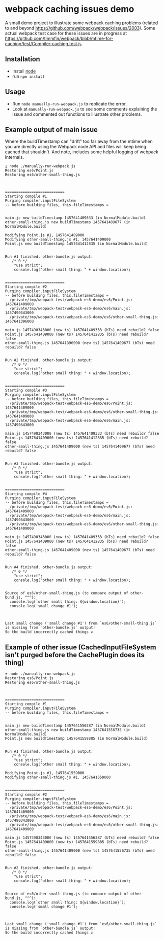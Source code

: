 # webpack caching issues demo

A small demo project to illustrate some webpack caching problems (related to and beyond https://github.com/webpack/webpack/issues/2003). Some actual webpack test case for these issues are in progress at https://github.com/timmfin/webpack/blob/mtime-for-caching/test/Compiler-caching.test.js.

## Installation

* Install  [node](https://nodejs.org)
* run `npm install`

## Usage

* Run `node manually-run-webpack.js` to replicate the error.
* Look at `manually-run-webpack.js` to see some comments explaining the issue and commented out functions to illustrate other problems.

## Example output of main issue

Where the buildTimestamp can "drift" too far away from the mtime when you are directly using the Webpack node API and files will keep being cached that shouldn't. And note, includes some helpful logging of webpack internals.

```
± node ./manually-run-webpack.js
Restoring es6/Point.js
Restoring es6/other-small-thing.js



===========================
Starting compile #1
Purging compiler.inputFileSystem
-- before building files, this.fileTimestamps =


main.js new buildTimestamp 1457641409333 (in NormalModule.build)
other-small-thing.js new buildTimestamp 1457641409677 (in NormalModule.build)

Modifying Point.js #1, 1457641409000
Modifying other-small-thing.js #1, 1457641409000
Point.js new buildTimestamp 1457641412835 (in NormalModule.build)


Run #1 finished. other-bundle.js output:
   /* 0 */
    "use strict";
    console.log("other small thing: " + window.location);


===========================
Starting compile #2
Purging compiler.inputFileSystem
-- before building files, this.fileTimestamps =
  /private/tmp/webpack-test/webpack-es6-demo/es6/Point.js: 1457641409000
  /private/tmp/webpack-test/webpack-es6-demo/es6/main.js: 1457490343000
  /private/tmp/webpack-test/webpack-es6-demo/es6/other-small-thing.js: 1457641396000

main.js 1457490343000 (new ts) 1457641409333 (bTs) need rebuild? false
Point.js 1457641409000 (new ts) 1457641412835 (bTs) need rebuild? false
other-small-thing.js 1457641396000 (new ts) 1457641409677 (bTs) need rebuild? false


Run #2 finished. other-bundle.js output:
   /* 0 */
    "use strict";
    console.log("other small thing: " + window.location);


===========================
Starting compile #3
Purging compiler.inputFileSystem
-- before building files, this.fileTimestamps =
  /private/tmp/webpack-test/webpack-es6-demo/es6/Point.js: 1457641409000
  /private/tmp/webpack-test/webpack-es6-demo/es6/other-small-thing.js: 1457641409000
  /private/tmp/webpack-test/webpack-es6-demo/es6/main.js: 1457490343000

main.js 1457490343000 (new ts) 1457641409333 (bTs) need rebuild? false
Point.js 1457641409000 (new ts) 1457641412835 (bTs) need rebuild? false
other-small-thing.js 1457641409000 (new ts) 1457641409677 (bTs) need rebuild? false


Run #3 finished. other-bundle.js output:
   /* 0 */
    "use strict";
    console.log("other small thing: " + window.location);


===========================
Starting compile #4
Purging compiler.inputFileSystem
-- before building files, this.fileTimestamps =
  /private/tmp/webpack-test/webpack-es6-demo/es6/Point.js: 1457641409000
  /private/tmp/webpack-test/webpack-es6-demo/es6/main.js: 1457490343000
  /private/tmp/webpack-test/webpack-es6-demo/es6/other-small-thing.js: 1457641409000

main.js 1457490343000 (new ts) 1457641409333 (bTs) need rebuild? false
Point.js 1457641409000 (new ts) 1457641412835 (bTs) need rebuild? false
other-small-thing.js 1457641409000 (new ts) 1457641409677 (bTs) need rebuild? false


Run #4 finished. other-bundle.js output:
   /* 0 */
    "use strict";
    console.log("other small thing: " + window.location);


Source of es6/other-small-thing.js (to compare output of other-bund.js, ^^^):
  console.log(`other small thing: ${window.location}`);
  console.log('small change #1');



Last small change ('small change #1') from `es6/other-small-thing.js` is missing from `other-bundle.js` output!
So the build incorrectly cached things ✗
```


## Example of other issue (CachedInputFileSystem isn't purged before the CachePlugin does its thing)

```
± node ./manually-run-webpack.js
Restoring es6/Point.js
Restoring es6/other-small-thing.js



===========================
Starting compile #1
Purging compiler.inputFileSystem
-- before building files, this.fileTimestamps =


main.js new buildTimestamp 1457641556387 (in NormalModule.build)
other-small-thing.js new buildTimestamp 1457641556735 (in NormalModule.build)
Point.js new buildTimestamp 1457641559885 (in NormalModule.build)


Run #1 finished. other-bundle.js output:
   /* 0 */
    "use strict";
    console.log("other small thing: " + window.location);

Modifying Point.js #1, 1457641559000
Modifying other-small-thing.js #1, 1457641559000


===========================
Starting compile #2
Purging compiler.inputFileSystem
-- before building files, this.fileTimestamps =
  /private/tmp/webpack-test/webpack-es6-demo/es6/Point.js: 1457641409000
  /private/tmp/webpack-test/webpack-es6-demo/es6/main.js: 1457490343000
  /private/tmp/webpack-test/webpack-es6-demo/es6/other-small-thing.js: 1457641409000

main.js 1457490343000 (new ts) 1457641556387 (bTs) need rebuild? false
Point.js 1457641409000 (new ts) 1457641559885 (bTs) need rebuild? false
other-small-thing.js 1457641409000 (new ts) 1457641556735 (bTs) need rebuild? false


Run #2 finished. other-bundle.js output:
   /* 0 */
    "use strict";
    console.log("other small thing: " + window.location);


Source of es6/other-small-thing.js (to compare output of other-bund.js, ^^^):
  console.log(`other small thing: ${window.location}`);
  console.log('small change #1');



Last small change ('small change #1') from `es6/other-small-thing.js` is missing from `other-bundle.js` output!
So the build incorrectly cached things ✗
```
